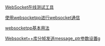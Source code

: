 [WebSocket在线测试工具](http://wstool.js.org/)

[使用websocketpp进行websocket通信](http://www.manongjc.com/detail/13-kpbsfrbkmimaevo.html)

[websocketpp基本用法](https://blog.csdn.net/canlynetsky/article/details/125181098)

[Websocket++库分帧发送message_ptr参数设置g](https://blog.csdn.net/wu10188/article/details/124827471)